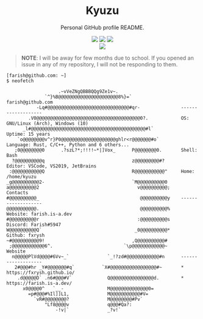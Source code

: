 <div align="center">
    <h1>Kyuzu</h1>
    <p>Personal GitHub profile README.</p>
    <a href="https://farish.is-a.dev/"><img src="https://img.shields.io/website?down_color=red&down_message=Offline&label=kyuzu.is-a.dev&style=flat-square&up_color=green&up_message=Online&url=https%3A%2F%2Fkyuzu.is-a.dev" /></a>
    <a href="https://fxrysh.github.io/"><img src="https://img.shields.io/website?down_color=red&down_message=Offline&label=kyuzu.github.io&logo=github&style=flat-square&up_color=green&up_message=Online&url=https%3A%2F%2Fkyuzu.github.io%2F" /></a>
    <a href="https://farish.deno.dev/"><img src="https://img.shields.io/website?down_color=red&down_message=Offline&label=kyuzu.deno.dev&logo=deno&style=flat-square&up_color=green&up_message=Online&url=https%3A%2F%2Fkyuzu.deno.dev%2F" /></a>
    <br />
    <a href="https://discord.gg/2AQjNBaMtj/"><img src="https://img.shields.io/discord/941980665962975283?logo=discord&logoColor=white&style=flat-square" /></a>
</div>

> **NOTE**: I will be away for few months due to school. If you opened an issue in any of my repository, I will not be responding to them.

```console
[farish@github.com: ~]
$ neofetch

                   .~vVeZNgQBBBQQg9Ze1v~.
              `^}%B@@@@@@@@@@@@@@@@@@@@@@8%}=`                  farish@github.com
           -Lq#@@@@@@@@@@@@@@@@@@@@@@@@@@@@@@#qr-               -------------------
        .V0@@@@@@@@@@@@@@@@@@@@@@@@@@@@@@@@@@@@@@0?.            OS: GNU/Linux (Arch), Windows (10)
      _l#@@@@@@@@@@@@@@@@@@@@@@@@@@@@@@@@@@@@@@@@@@#l`          Uptime: 15 years
    `o@@@@@@@@v^r}P0@@@@@@@@@@@@@@@@@@@@ghlr<r@@@@@@@#o`        Language: Rust, C/C++, Python and 6 others...
   ;0@@@@@@@@0      .?szL?*;!!!!~*|]Vox_      P@@@@@@@@0.       Shell: Bash
  ?@@@@@@@@@@q                                z@@@@@@@@@#?      Editor: VSCode, VS2019, JetBrains
 :@@@@@@@@@@@Q                                R@@@@@@@@@@@"     Home: /home/kyuzu
_g@@@@@@@@@@2-                                `M@@@@@@@@@@0 
a@@@@@@@@@@2                                    v@@@@@@@@@@;    Contacts
#@@@@@@@@@@_                                     @@@@@@@@@@y    -------------------
@@@@@@@@@@@.                                     @@@@@@@@@@%    Website: farish.is-a.dev
#@@@@@@@@@@r                                    :@@@@@@@@@@s    Discord: Farish#5947
W@@@@@@@@@@Q`                                  _0@@@@@@@@@@*    Github: fxrysh
~#@@@@@@@@@@9!                                ,Q@@@@@@@@@@#
 ;@@@@@@@@@@@@6^.                          `\p@@@@@@@@@@@@~     Website
  n@@@@@PlVd@@@@#6Vv~_`              `_!?zd#@@@@@@@@@@@@#n      -------------------
   2#@@@#hr _Y#@@@@@@@#q`          `X#@@@@@@@@@@@@@@@@@#~       * https://fxrysh.github.io/
    .d@@@@@D` .n6#@@@#V`             Q@@@@@@@@@@@@@@@@d.        * https://farish.is-a.dev/
      x0@@@@0^   `__-                M@@@@@@@@@@@@@@0=
        =p#@@@#%Il]]L1,              M@@@@@@@@@@@#V=
          `vR#@@@@@@@@?              M@@@@@@@@#Pv`
              "Lf8@@@@v              q@@@#Qa?:
                  -!v|`              _?v!`
```
